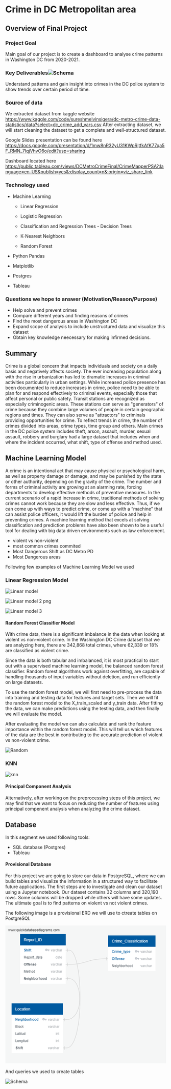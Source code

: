 
# Crime in DC Metropolitan area

## Overview of Final Project

### Project Goal

Main goal of our project is to create a dashboard to analyse crime patterns in Washington DC from 2020-2021.

### Key Deliverables![Schema](https://user-images.githubusercontent.com/66500222/192367733-6bd3f03b-a14d-441f-95cc-bc7bf9aba04b.png)


Understand patterns and gain insight into crimes in the DC police system to show trends over certain period of time. 

### Source of data

We extracted dataset from kaggle website https://www.kaggle.com/code/sureshmelvinsigera/dc-metro-crime-data-statistics/data?select=dc_crime_add_vars.csv
After extracting dataset, we will start cleaning the dataset to get a complete and well-structured dataset.

Google Slides presentation can be found here https://docs.google.com/presentation/d/1mw8nR32yU31KWpRjtfkAfK77qa5F_RMN_7IqjVhvO6o/edit?usp=sharing

Dashboard located here https://public.tableau.com/views/DCMetroCrimeFinal/CrimeMapperPSA?:language=en-US&publish=yes&:display_count=n&:origin=viz_share_link

### Technology used

- Machine Learning

  - Linear Regression

  - Logistic Regression

  - Classification and Regression Trees - Decision Trees

  - K-Nearest Neighbors

  - Random Forest

- Python Pandas

- Matplotlib

- Postgres

- Tableau

### Questions we hope to answer (Motivation/Reason/Purpose)

- Help solve and prevent crimes
- Compare different years and finding reasons of crimes
- Find the most dangerous areas in Washington DC 
- Expand scope of analysis to include unstructured data and visualize this dataset
- Obtain key knowledge neecessary for making infirmed decisions. 

## Summary 

Crime is a global concern that impacts individuals and society on a daily basis and negatively affects society. The ever increasing population along with the rise in urbanization has led to dramatic increases in criminal activities particularly in urban settings. While increased police presence has been documented to reduce increases in crime, police need to be able to plan for and respond effectively to criminal events, especially those that affect personal or public safety. 
Transit stations are recognized as especially criminogenic areas. These stations can serve as "generators" of crime because they combine large volumes of people in certain geographic regions and times. They can also serve as "attractors" to criminals providing opportunities for crime. To reflect trends in crime, the number of crimes divided into areas, crime types, time group and others. Main crimes in the DC police system includes theft, arson, assault, murder, sexual assault, robbery and burglary had a large dataset that includes when and where the incident occurred, what shift, type of offense and method used.


## Machine Learning Model

A crime is an intentional act that may cause physical or psychological harm, as well as property damage or damage, and may be punished by the state or other authority, depending on the gravity of the crime. The number and forms of criminal activity are growing at an alarming rate, forcing departments to develop effective methods of preventive measures. In the current scenario of a rapid increase in crime, traditional methods of solving crimes cannot work because they are slow and less effective. Thus, if we can come up with ways to predict crime, or come up with a “machine” that can assist police officers, it would lift the burden of police and help in preventing crimes. A machine learning method that excels at solving classification and prediction problems have also been shown to be a useful tool for dealing with big data driven environments such as law enforcement.

- violent vs non-violent
- most common crimes commited
- Most Dangerous Shift as DC Metro PD
- Most Dangerous areas

Following few examples of Machine Learning Model we used 

### Linear Regression Model



![Linear model](https://user-images.githubusercontent.com/66500222/192357430-b2b0fd88-a4df-4885-8f0d-493a65fcf585.png)

![Linear model 2 png ](https://user-images.githubusercontent.com/66500222/192357001-b5c6e4c6-f27e-4981-81c1-4d0522e22545.png)

![Linear model 3](https://user-images.githubusercontent.com/66500222/192357023-d2c7b5ec-fa9d-40ee-b598-9ac4cbf98d94.png)


#### Random Forest Classifier Model
With crime data, there is a significant imbalance in the data when looking at violent vs non-violent crime.  In the Washington DC Crime dataset that we are analyzing here, there are 342,868 total crimes, where 62,339 or 18% are classified as violent crime.  

Since the data is both tabular and imbalanced, it is most practical to start out with a supervised machine learning model, the balanced random forest classifier.  Random forest algorithms work against overfitting, are capable of handling thousands of input variables without deletion, and run efficiently on large datasets.  

To use the random forest model, we will first need to pre-process the data into training and testing data for features and target sets.  Then we will fit the random forest model to the X_train_scaled and y_train data. After fitting the data, we can make predictions using the testing data, and then finally we will evaluate the model. 

After evaluating the model we can also calculate and rank the feature importance within the random forest model. This will tell us which features of the data are the best in contributing to the accurate prediction of violent vs non-violent crime. 

![Random ](https://user-images.githubusercontent.com/66500222/192363820-1109cb5d-55c4-4d8a-b195-3dc69ab491f9.png)

### KNN 

![knn ](https://user-images.githubusercontent.com/66500222/192363862-76abdf30-f90e-44f7-af8f-bf56e88c4d99.png)


#### Principal Component Analysis
Alternatively, after working on the preprocessing steps of this project, we may find that we want to focus on reducing the number of features using principal compenent analysis when analyzing the crime dataset.  


## Database

In this segment we used following tools:

- SQL database (Postgres)
- Tableau

#### Provisional Database 

For this project we are going to store our data in PostgreSQL, where we can build tables and visualize the information in a structured way to facilitate future applications. 
The first steps are to investigate and clean our dataset using a Jupyter notebook. Our dataset contains 32 columns and 320,190 rows. Some columns will be dropped while others will have some updates. The ultimate goal is to find patterns on violent vs not violent crimes. 

The following image is a provisional ERD we will use to ctreate tables on PostgreSQL

![DC_Crime.png](https://github.com/dhinton22/Group-Project/blob/Ana/Crime_ERD.png) 

And queries we used to create tables

![Schema](https://user-images.githubusercontent.com/66500222/192368039-de823c8f-b4df-4313-bdee-f89072bb8183.png)



